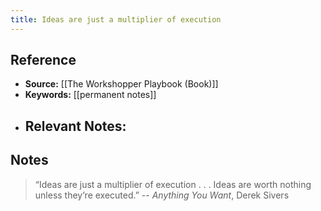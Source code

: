 ```yaml
---
title: Ideas are just a multiplier of execution
---
```

## Reference
- **Source:** [[The Workshopper Playbook (Book)]]
- **Keywords:** [[permanent notes]]
- **Relevant Notes:** 
	- 
## Notes
> “Ideas are just a multiplier of execution . . . Ideas are worth nothing unless they’re executed.”
> -- *Anything You Want*, Derek Sivers